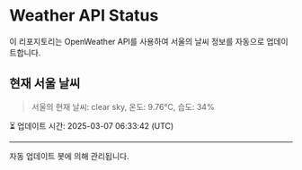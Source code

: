 
# Weather API Status

이 리포지토리는 OpenWeather API를 사용하여 서울의 날씨 정보를 자동으로 업데이트합니다.

## 현재 서울 날씨
> 서울의 현재 날씨: clear sky, 온도: 9.76°C, 습도: 34%

⏳ 업데이트 시간: 2025-03-07 06:33:42 (UTC)

---
자동 업데이트 봇에 의해 관리됩니다.
